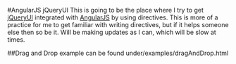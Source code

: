#AngularJS jQueryUI
This is going to be the place where I try to get [jQueryUI](http://jqueryui.com/) integrated with [AngularJS](http://www.angularjs.org/) by using directives.  This is more of a practice for me to get familiar with writing directives, but if it helps someone else then so be it.  Will be making updates as I can, which will be slow at times.

##Drag and Drop
example can be found under/examples/dragAndDrop.html